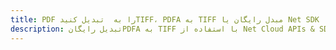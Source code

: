 ---title: PDF را به  تبدیل کنیدTIFF، PDFA به TIFF مبدل رایگان یا Net SDKdescription: تبدیل رایگانPDFA به TIFF با استفاده از Net Cloud APIs & SDK همچنین اسناد PDF را در Cloud ایجاد، ویرایش و رندر کنید.---